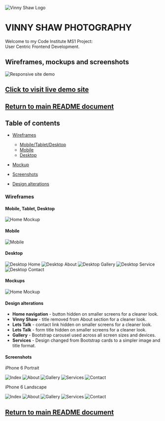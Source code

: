 ![Vinny Shaw Logo](assets/img/vs-favicon-white.png "Vinny Shaw Logo")

# VINNY SHAW PHOTOGRAPHY

Welcome to my Code Institute MS1 Project:<br>User Centric Frontend Development.

## Wireframes, mockups and screenshots

![Responsive site demo](assets/wireframes/vs-photography-responsive-demo.png "Responsive site demo")

## [Click to visit live demo site](https://vinnyshaw.github.io/vinny-shaw-photography-ci-ms1/#home)

## [Return to main README document](https://github.com/VinnyShaw/vinny-shaw-photography-ci-ms1/blob/master/README.md)

## Table of contents

- [Wireframes](https://github.com/VinnyShaw/vinny-shaw-photography-ci-ms1/blob/master/wireframes.md#wireframes)

  - [Mobile/Tablet/Desktop](https://github.com/VinnyShaw/vinny-shaw-photography-ci-ms1/blob/master/wireframes.md#mobile-tablet-desktop)
  - [Mobile](https://github.com/VinnyShaw/vinny-shaw-photography-ci-ms1/blob/master/wireframes.md#mobile)
  - [Desktop](https://github.com/VinnyShaw/vinny-shaw-photography-ci-ms1/blob/master/wireframes.md#desktop)

- [Mockup](https://github.com/VinnyShaw/vinny-shaw-photography-ci-ms1/blob/master/wireframes.md#mockups)

- [Screenshots](https://github.com/VinnyShaw/vinny-shaw-photography-ci-ms1/blob/master/wireframes.md#screenshots)

- [Design alterations](https://github.com/VinnyShaw/vinny-shaw-photography-ci-ms1/blob/master/wireframes.md#design-alterations)

### Wireframes

#### Mobile, Tablet, Desktop

![Home Mockup](assets/wireframes/7-all-screens-wire.png)

#### Mobile

![Mobile](assets/wireframes/6-mobile-wire.png)

#### Desktop

![Desktop Home](assets/wireframes/1-desktop-index-wire.png)
![Desktop About](assets/wireframes/2-desktop-about-wire.png)
![Desktop Gallery](assets/wireframes/3-desktop-gallery-wire.png)
![Desktop Service](assets/wireframes/4-desktop-services-wire.png)
![Desktop Contact](assets/wireframes/5-desktop-contact-wire.png)

#### Mockups

![Home Mockup](assets/wireframes/8-desktop-index-mock.png)

#### Design alterations

- **Home navigation** - button hidden on smaller screens for a cleaner look.
- **Vinny Shaw** - title removed from About section for a cleaner look.
- **Lets Talk** - contact link hidden on smaller screens for a cleaner look.
- **Lets Talk** - form title hidden on smaller screens for a cleaner look.
- **Gallery** - Bootstrap carousel used across all screen sizes and devices.
- **Services** - Design changed from Bootstrap cards to a simpler image and title format.

#### Screenshots

iPhone 6 Portrait

![Index](assets/screenshots/iphone6-index-screenshot.PNG)
![About](assets/screenshots/iphone6-about-screenshot.PNG)
![Gallery](assets/screenshots/iphone6-gallery-screenshot.PNG)
![Services](assets/screenshots/iphone6-services-screenshot.PNG)
![Contact](assets/screenshots/iphone6-contact-screenshot.PNG)

iPhone 6 Landscape

![Index](assets/screenshots/iphone6-index-landscape-screenshot.PNG)
![About](assets/screenshots/iphone6-about-landscape-screenshot.PNG)
![Gallery](assets/screenshots/iphone6-gallery-landscape-screenshot.PNG)
![Services](assets/screenshots/iphone6-services-landscape-screenshot.PNG)
![Contact](assets/screenshots/iphone6-contact-landscape-screenshot.PNG)

## [Return to main README document](https://github.com/VinnyShaw/vinny-shaw-photography-ci-ms1/blob/master/README.md)
